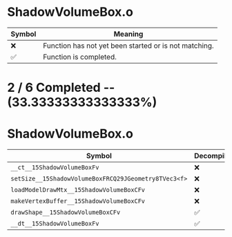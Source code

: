 # ShadowVolumeBox.o
| Symbol | Meaning 
| ------------- | ------------- 
| :x: | Function has not yet been started or is not matching. 
| :white_check_mark: | Function is completed. 


# 2 / 6 Completed -- (33.33333333333333%)
# ShadowVolumeBox.o
| Symbol | Decompiled? |
| ------------- | ------------- |
| `__ct__15ShadowVolumeBoxFv` | :x: |
| `setSize__15ShadowVolumeBoxFRCQ29JGeometry8TVec3<f>` | :x: |
| `loadModelDrawMtx__15ShadowVolumeBoxCFv` | :x: |
| `makeVertexBuffer__15ShadowVolumeBoxCFv` | :x: |
| `drawShape__15ShadowVolumeBoxCFv` | :white_check_mark: |
| `__dt__15ShadowVolumeBoxFv` | :white_check_mark: |
